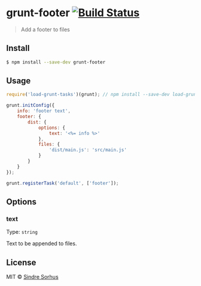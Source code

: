 # grunt-footer [![Build Status](https://travis-ci.org/sindresorhus/grunt-footer.svg?branch=master)](https://travis-ci.org/sindresorhus/grunt-footer)

> Add a footer to files


## Install

```sh
$ npm install --save-dev grunt-footer
```


## Usage

```js
require('load-grunt-tasks')(grunt); // npm install --save-dev load-grunt-tasks

grunt.initConfig({
	info: 'footer text',
	footer: {
		dist: {
			options: {
				text: '<%= info %>'
			},
			files: {
				'dist/main.js': 'src/main.js'
			}
		}
	}
});

grunt.registerTask('default', ['footer']);
```


## Options

### text

Type: `string`

Text to be appended to files.


## License

MIT © [Sindre Sorhus](http://sindresorhus.com)
